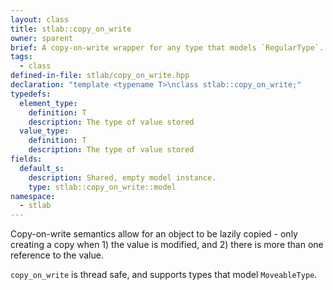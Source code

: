 ```yaml
---
layout: class
title: stlab::copy_on_write
owner: sparent
brief: A copy-on-write wrapper for any type that models `RegularType`.
tags:
  - class
defined-in-file: stlab/copy_on_write.hpp
declaration: "template <typename T>\nclass stlab::copy_on_write;"
typedefs:
  element_type:
    definition: T
    description: The type of value stored
  value_type:
    definition: T
    description: The type of value stored
fields:
  default_s:
    description: Shared, empty model instance.
    type: stlab::copy_on_write::model
namespace:
  - stlab
---
```


Copy-on-write semantics allow for an object to be lazily copied - only creating a copy when 1) the value is modified, and 2) there is more than one reference to the value.

`copy_on_write` is thread safe, and supports types that model `MoveableType`.
